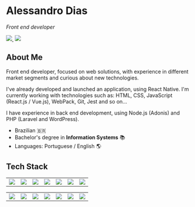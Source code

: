 # Alessandro Dias
*Front end developer*

<a href="https://www.linkedin.com/in/dias-ale" target="_blank"><img src="https://img.shields.io/badge/-LinkedIn-blue?style=flat&logo=Linkedin&logoColor=white" />
</a>&nbsp;<a href="https://github.com/alessandrodias/alessandrodias" target="_blank"><img src="https://img.shields.io/badge/-Github-000?style=flat&logo=Github&logoColor=white" /></a>

## About Me 

Front end developer, focused on web solutions, with experience in different market segments and curious about new technologies.

I've already developed and launched an application, using React Native. I'm currently working with technologies such as: HTML, CSS, JavaScript (React.js / Vue.js), WebPack, Git, Jest and so on...

I have experience in back end development, using Node.js (Adonis) and PHP (Laravel and WordPress).

- Brazilian 🇧🇷
- Bachelor's degree in **Information Systems** 📚
- Languages: Portuguese / English 🌎

## Tech Stack

<table>
  <tr>
    <td><img src="https://img.shields.io/badge/-HTML5-E34F26?style=flat&logo=html5&logoColor=white" /></td>
    <td><img src="https://img.shields.io/badge/-HTML5-E34F26?style=flat&logo=html5&logoColor=white" /></td>
    <td><img src="https://img.shields.io/badge/-CSS3-1572B6?style=flat&logo=css3" /></td>
    <td><img src="https://img.shields.io/badge/-JavaScript-EDD222?style=flat&logo=javascript&logoColor=white" /></td>
    <td><img src="https://img.shields.io/badge/-ReactJS-51CBF2?style=flat&logo=react&logoColor=white" /></td>
    <td><img src="https://img.shields.io/badge/-VueJS-41B883?style=flat&logo=vue.js&logoColor=white" /></td>
    <td><img src="https://img.shields.io/badge/-gatsby-362066?style=flat&logo=gatsby" /></td>
  </tr>
</table>

<table>
  <tr>
    <td><img src="https://img.shields.io/badge/-Git-F05032?style=flat&logo=git&logoColor=white" /></td>
    <td><img src="https://img.shields.io/badge/-Webpack-1C78C0?style=flat&logo=webpack&logoColor=white" /></td>
    <td><img src="https://img.shields.io/badge/-Jest-f00?style=flat&logo=jest&logoColor=white" /></td>
    <td><img src="http://img.shields.io/badge/-NodeJS-6EBF20?style=flat&logo=node.js&logoColor=white" /></td>
    <td><img src="https://img.shields.io/badge/-PHP-8993BE?style=flat&logo=php&logoColor=white" /></td>
    <td><img src="https://img.shields.io/badge/-Laravel-FB503B?style=flat&logo=laravel&logoColor=black" /></td>
    <td><img src="https://img.shields.io/badge/-Wordpress-21759B?style=flat&logo=wordpress&logoColor=white" /></td>
  </tr>
</table>
